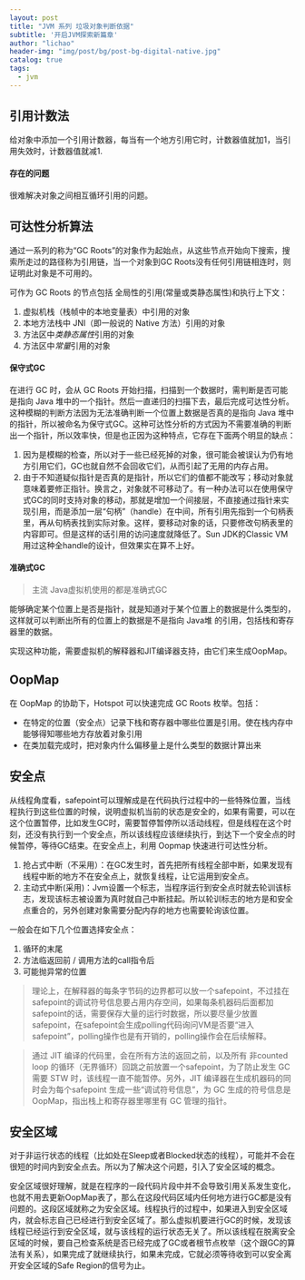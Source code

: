 ```yaml
---
layout: post
title: "JVM 系列 垃圾对象判断依据"
subtitle: '开启JVM探索新篇章'
author: "lichao"
header-img: "img/post/bg/post-bg-digital-native.jpg"
catalog: true
tags:
  - jvm
---
```



## 引用计数法
给对象中添加一个引用计数器，每当有一个地方引用它时，计数器值就加1，当引用失效时，计数器值就减1.

#### 存在的问题
很难解决对象之间相互循环引用的问题。

## 可达性分析算法
通过一系列的称为“GC Roots”的对象作为起始点，从这些节点开始向下搜索，搜索所走过的路径称为引用链，当一个对象到GC Roots没有任何引用链相连时，则证明此对象是不可用的。

可作为 GC Roots 的节点包括 全局性的引用(常量或类静态属性)和执行上下文：
1. 虚拟机栈（栈帧中的本地变量表）中引用的对象
2. 本地方法栈中 JNI（即一般说的 Native 方法）引用的对象
3. 方法区中*类静态属性*引用的对象
4. 方法区中*常量*引用的对象
#### 保守式GC
在进行 GC 时，会从 GC Roots 开始扫描，扫描到一个数据时，需判断是否可能是指向 Java 堆中的一个指针。然后一直递归的扫描下去，最后完成可达性分析。这种模糊的判断方法因为无法准确判断一个位置上数据是否真的是指向 Java 堆中的指针，所以被命名为保守式GC。这种可达性分析的方式因为不需要准确的判断出一个指针，所以效率快，但是也正因为这种特点，它存在下面两个明显的缺点：
1. 因为是模糊的检查，所以对于一些已经死掉的对象，很可能会被误认为仍有地方引用它们，GC也就自然不会回收它们，从而引起了无用的内存占用。
2. 由于不知道疑似指针是否真的是指针，所以它们的值都不能改写；移动对象就意味着要修正指针。换言之，对象就不可移动了。有一种办法可以在使用保守式GC的同时支持对象的移动，那就是增加一个间接层，不直接通过指针来实现引用，而是添加一层“句柄”（handle）在中间，所有引用先指到一个句柄表里，再从句柄表找到实际对象。这样，要移动对象的话，只要修改句柄表里的内容即可。但是这样的话引用的访问速度就降低了。Sun JDK的Classic VM用过这种全handle的设计，但效果实在算不上好。
#### 准确式GC
> 主流 Java虚拟机使用的都是准确式GC

能够确定某个位置上是否是指针，就是知道对于某个位置上的数据是什么类型的，这样就可以判断出所有的位置上的数据是不是指向 Java堆 的引用，包括栈和寄存器里的数据。

实现这种功能，需要虚拟机的解释器和JIT编译器支持，由它们来生成OopMap。

## OopMap
在 OopMap 的协助下，Hotspot 可以快速完成 GC Roots 枚举。包括：
* 在特定的位置（安全点）记录下栈和寄存器中哪些位置是引用。使在栈内存中能够得知哪些地方存放着对象引用
* 在类加载完成时，把对象内什么偏移量上是什么类型的数据计算出来

## 安全点
从线程角度看，safepoint可以理解成是在代码执行过程中的一些特殊位置，当线程执行到这些位置的时候，说明虚拟机当前的状态是安全的，如果有需要，可以在这个位置暂停，比如发生GC时，需要暂停暂停所以活动线程，但是线程在这个时刻，还没有执行到一个安全点，所以该线程应该继续执行，到达下一个安全点的时候暂停，等待GC结束。在安全点上，利用 Oopmap 快速进行可达性分析。


1. 抢占式中断（不采用）：在GC发生时，首先把所有线程全部中断，如果发现有线程中断的地方不在安全点上，就恢复线程，让它运用到安全点。
2. 主动式中断(采用)：Jvm设置一个标志，当程序运行到安全点时就去轮训该标志，发现该标志被设置为真时就自己中断挂起。所以轮训标志的地方是和安全点重合的，另外创建对象需要分配内存的地方也需要轮询该位置。

一般会在如下几个位置选择安全点：
1. 循环的末尾 
2. 方法临返回前 / 调用方法的call指令后 
3. 可能抛异常的位置

> 理论上，在解释器的每条字节码的边界都可以放一个safepoint，不过挂在safepoint的调试符号信息要占用内存空间，如果每条机器码后面都加safepoint的话，需要保存大量的运行时数据，所以要尽量少放置safepoint，在safepoint会生成polling代码询问VM是否要“进入safepoint”，polling操作也是有开销的，polling操作会在后续解释。


> 通过 JIT 编译的代码里，会在所有方法的返回之前，以及所有 非counted loop 的循环（无界循环）回跳之前放置一个safepoint，为了防止发生 GC 需要 STW 时，该线程一直不能暂停。另外，JIT 编译器在生成机器码的同时会为每个safepoint 生成一些“调试符号信息”，为 GC 生成的符号信息是 OopMap，指出栈上和寄存器里哪里有 GC 管理的指针。

## 安全区域
对于非运行状态的线程（比如处在Sleep或者Blocked状态的线程），可能并不会在很短的时间内到安全点去。所以为了解决这个问题，引入了安全区域的概念。

安全区域很好理解，就是在程序的一段代码片段中并不会导致引用关系发生变化，也就不用去更新OopMap表了，那么在这段代码区域内任何地方进行GC都是没有问题的。这段区域就称之为安全区域。线程执行的过程中，如果进入到安全区域内，就会标志自己已经进行到安全区域了。那么虚拟机要进行GC的时候，发现该线程已经运行到安全区域，就与该线程的运行状态无关了。所以该线程在脱离安全区域的时候，要自己检查系统是否已经完成了GC或者根节点枚举（这个跟GC的算法有关系），如果完成了就继续执行，如果未完成，它就必须等待收到可以安全离开安全区域的Safe Region的信号为止。

